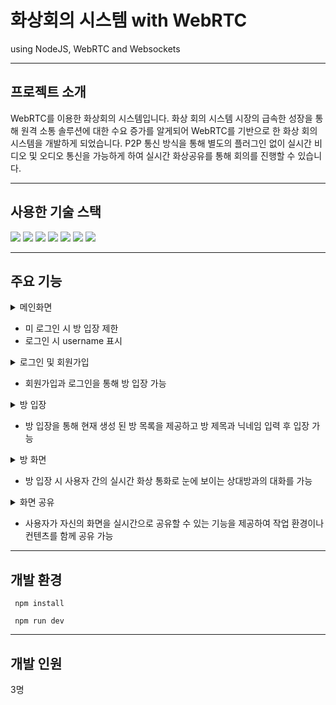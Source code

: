 # 화상회의 시스템 with WebRTC

using NodeJS, WebRTC and Websockets
* * *
## 프로젝트 소개
WebRTC를 이용한 화상회의 시스템입니다.
화상 회의 시스템 시장의 급속한 성장을 통해 원격 소통 솔루션에 대한 수요 증가를 알게되어 WebRTC를 기반으로 한 화상 회의 시스템을 개발하게 되었습니다.
P2P 통신 방식을 통해 별도의 플러그인 없이 실시간 비디오 및 오디오 통신을 가능하게 하여 실시간 화상공유를 통해 회의를 진행할 수 있습니다.
* * *


## 사용한 기술	스택
  <img src="https://img.shields.io/badge/WebRTC-333333?style=flat&logo=WebRTC&logoColor=white" />
  <img src="https://img.shields.io/badge/Socket.io-010101?style=flat&logo=Socket.io&logoColor=white" />
	<img src="https://img.shields.io/badge/JavaScript-F7DF1E?style=flat&logo=JavaScript&logoColor=white" />
  <img src="https://img.shields.io/badge/Node.js-5FA04E?style=flat&logo=Node.js&logoColor=white" />
	<img src="https://img.shields.io/badge/HTML5-E34F26?style=flat&logo=HTML5&logoColor=white" />
	<img src="https://img.shields.io/badge/CSS3-1572B6?style=flat&logo=CSS3&logoColor=white" />
  <img src="https://img.shields.io/badge/MySQL-4479A1?style=flat&logo=MySQL&logoColor=white" />

* * *


## 주요 기능
<details>
  <summary>메인화면</summary>
  <img src="https://github.com/dlalstlr12/RealTM/assets/101045853/75791204-b683-4808-9a4f-f07a34059871">   
  
</details>

  - 미 로그인 시 방 입장 제한
  - 로그인 시 username 표시

<details>
  <summary>로그인 및 회원가입</summary>
  <img src="https://github.com/dlalstlr12/RealTM/assets/101045853/90167576-789e-4e39-aace-a2c809864175">   
  
</details>

- 회원가입과 로그인을 통해 방 입장 가능

<details>
  <summary>방 입장</summary>
  <img src="https://github.com/dlalstlr12/RealTM/assets/101045853/c75a73ff-f70e-4848-834f-8bf35eb4af9a">   
  
</details>

- 방 입장을 통해 현재 생성 된 방 목록을 제공하고 방 제목과 닉네임 입력 후 입장 가능

<details>
  <summary>방 화면</summary>
  <img src="https://github.com/dlalstlr12/RealTM/assets/101045853/20af11b0-1673-4f3b-96db-454d36d06f32">   
  
</details>

- 방 입장 시 사용자 간의 실시간 화상 통화로 눈에 보이는 상대방과의 대화를 가능

<details>
  <summary>화면 공유</summary>
  <img src="https://github.com/dlalstlr12/RealTM/assets/101045853/a8876488-a3d3-44db-b5a1-4633be93e038">   
  
</details>

- 사용자가 자신의 화면을 실시간으로 공유할 수 있는 기능을 제공하여 작업 환경이나 컨텐츠를 함께 공유 가능

* * *

## 개발 환경
     npm install
     
     npm run dev
* * *

## 개발 인원
3명
